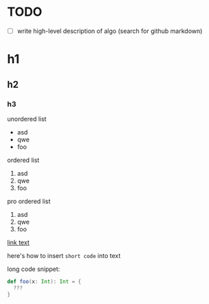 # TODO
- [ ] write high-level description of algo (search for github markdown)

# h1
## h2
### h3

unordered list
- asd
- qwe
- foo

ordered list
1. asd
2. qwe
3. foo

pro ordered list
1. asd
1. qwe
1. foo

[link text](github.com)

here's how to insert `short code` into text

long code snippet:
```scala
def foo(x: Int): Int = {
  ???
}
```